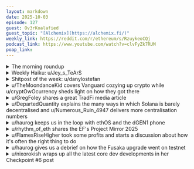 ```yaml
---
layout: markdown
date: 2025-10-03
episode: 127
guest: Ov3rKoalafied
guest_topic: "[Alchemix](https://alchemix.fi/)"
weekly_link: https://reddit.com/r/ethereum/s/RzuykeoCQj
podcast_link: https://www.youtube.com/watch?v=clvFyZk7RUM
poap_link: 
---
```


<details markdown=1>
<summary>The morning roundup</summary>
[View on Reddit →](https://reddit.com/r/ethereum/comments/1nwq6tx/comment/nhhweu2/)

[u/ProfStrangelove](https://reddit.com/u/ProfStrangelove)

> Ethereum

[u/FrenktheTank](https://reddit.com/u/FrenktheTank)

> $4,479.82

[u/alexiskef](https://reddit.com/u/alexiskef)

> 0.0373

</details>
<details markdown=1>
<summary>Weekly Haiku: u/Jey_s_TeArS</summary>
[View on Reddit →](https://reddit.com/r/ethereum/comments/1nvut5r/comment/nhfgp4f/)

*Swift integration,*

*Ethereum migration,*

*Value creation.*

</details>
<details markdown=1>
<summary>Shitpost of the week: u/danylostefan</summary>
[View on Reddit →](https://reddit.com/r/ethereum/comments/1nvut5r/comment/nhewgfg/)

We got the Lubin and the kids

We got the Tom Lee and his DATe

We all get mad, we all get late

Looks like somebody forgot about us

Standing on the corner, waiting for the (5k)bus

</details>
<details markdown=1>
<summary>u/TheMoondanceKid covers Vanguard cozying up crypto while u/cryptOwOcurrency sheds light on how they got there</summary>
[View on Reddit →](https://reddit.com/r/ethereum/comments/1nqslx0/daily_general_discussion_september_26_2025/ngap8ca/)

[u/TheMoondanceKid](https://reddit.com/u/TheMoondanceKid):

Vanguard- the world's second largest asset manager with $10T(*edited, h/t labrav*) AUM- is capitulating and will be offering their clients access to crypto ETF's due to client demand. Probably nothing tho.

[https://www.cryptoinamerica.com/p/vanguard-eyes-crypto-etf-access-for](https://www.cryptoinamerica.com/p/vanguard-eyes-crypto-etf-access-for)

---

[View on Reddit →](https://reddit.com/r/ethereum/comments/1nqslx0/daily_general_discussion_september_26_2025/ngbi9rw/)

[u/cryptOwOcurrency](https://reddit.com/u/cryptOwOcurrency):

> **Vanguard’s CEO Salim Ramji**, a 10-year BlackRock veteran, oversaw the launch of BlackRock’s wildly successful Bitcoin ETF IBIT [...] **Since taking the helm at Vanguard last year**, many wonder if he will take a page from his former boss Larry Fink’s playbook.

Vanguard just changed leadership from an anti-crypto CEO to a pro-crypto CEO. So of course this means they stop what the old CEO wanted and start what the new CEO wants. No capitulation here.

That being said, the decision to restrict self-directed accounts from purchasing crypto ETFs was idiotic in the first place. No shit there's "strong client demand".

It's actually insane that Vanguard, famous for being the #1 most financially stable and ideologically consistent brokerage in the world, is flip-flopping their stance on crypto one year after the next. The only force powerful enough to get Vanguard to 180 on a key policy like this (which they've never done in the history of the company) is a wall street establishment that (1) fudded crypto and made it hard to buy, (2) loaded up their bags, and (3) are ready to pump it now, after shaking retail out.

</details>
<details markdown=1>
<summary>u/GregFoley shares a great TradFi media article</summary>
[View on Reddit →](https://reddit.com/r/ethereum/comments/1nrmmqe/daily_general_discussion_september_27_2025/nghr5kn/)

*The Race To Rewire Wall Street: Is Ethereum The Safest Bet?*

Good piece on Forbes, based on an interview with Danny Ryan. He seems to be an effective evangelizer. 

<https://www.forbes.com/sites/jonegilsson/2025/09/25/the-race-to-rewire-wall-street-is-ethereum-the-safest-bet/>

</details>
<details markdown=1>
<summary>u/DepartedQuantity explains the many ways in which Solana is barely decentralised and u/Numerous_Ruin_4947 delivers more centralisation numbers</summary>
[View on Reddit →](https://reddit.com/r/ethereum/comments/1nrmmqe/daily_general_discussion_september_27_2025/nggi1cp/)

[u/DepartedQuantity](https://reddit.com/u/DepartedQuantity):

Not just 400TB. More centralization risks:

Around 65% of the Solana supply is owned by the foundation and VCs. 

Solana validators need to be located in a datacenter in order to meet its performance requirements. More specifically the 10Gbps dedicated symmetrical link.

All current validators are part of the Solana Delegation Program where each validator has a portion of their staked supply is owned by the Foundation.

It's estimated that for a validator to be break even, it costs about $14M.

Solana is planning on relying heavily on Starlink to achieve its 150ms finalization target, as current worldwide ping is closer to 250ms.

---

[View on Reddit →](https://reddit.com/r/ethereum/comments/1nrmmqe/daily_general_discussion_september_27_2025/ngg9nea/)

[u/Numerous_Ruin_4947](https://reddit.com/u/Numerous_Ruin_4947):

Solana’s current account model, where all state is stored on-chain and indefinitely replicated across validators, has delivered simplicity, security, and composability. However, by mid-2025, this model has produced significant challenges: a 500 GB live state, a **400+ TB unpruned ledger**, high validator hardware costs, and unsustainable rent fees for developers. Without intervention, state growth will threaten network decentralization, reduce developer accessibility, and degrade Solana’s competitive edge as a high-performance blockchain.

[https://medium.com/@fireblast963/solanas-path-to-sustainable-scalability-archival-state-mechanisms-with-on-chain-proofs-4d642ee5c5d8](https://medium.com/@fireblast963/solanas-path-to-sustainable-scalability-archival-state-mechanisms-with-on-chain-proofs-4d642ee5c5d8)

Look at the validator specs!

Running a Solana validator requires:

* **≥384 GB RAM**.
* **High-speed NVMe storage (2×3.84 TB enterprise drives)**.
* Monthly costs of **$500–$1,000**, excluding redundancy.

The effect: a validator landscape skewed toward **data centers and professionals**, limiting decentralization.

</details>
<details markdown=1>
<summary>u/haurog keeps us in the loop with ethOS and the dGEN1 phone</summary>
[View on Reddit →](https://reddit.com/r/ethereum/comments/1nu4e48/daily_general_discussion_september_30_2025/nh1urzr/)

For those interested in what ethOS (the Ethereum phone) people are doing. They just released the first video of a dGEN1 in action: <https://www.youtube.com/watch?v=7iZjyIhlBIc>

The video goes through how their wallet works, how they integrate with other dapps and their own dappstore. They wallet is an account abstraction wallet where the private keys never leave the device, but they have the option to recover a wallet using an NFC card which can recover a wallet on a different phone. They also allow to set a backup address which can recover the wallet, but it is not recommended at the moment. 

To me it looks like they wrote quite some custom code for this device. The second narrow screen at the bottom has additional information for the transactions and the dot matrix changes depending on the state of the transaction. They also have a gas account which you can load up and then transact on any chain, even though you do not have any ETH on that chain. Personally, I am not sure how good the user experience will be using the wallet, but in the video it looks much smoother than I expected. 

In general dGEN1 runs GrapheneOS which is a security focused fork of Android with all the google tracking taken out by default. Might be that freedomfactory, the company behind the dGEN1, tweaked the base GrapheneOS a bit to run on their devices, but I have no information if and how much they did that. 

The first dGEN1 devices have been sent out a few weeks ago, but only to a select few KOLs. As far as I understand they are not allowed to talk about the device publicly. No idea why, but I guess that is the reason why almost only still images of people using the device are around and no reviews yet. Maybe they want to maximize the publicity by having a fixed date for first reviews so that more people start ordering the device. 

Yesterday, the broader public received their first shipping confirmations. Many people who burned their dGEN1 NFT in June have received one. I guess in the next few weeks we will see the first devices in the hand of users. I am actually curious how usable the interface is. When I got my NFT last December I honestly did not believe to receive a device and fully expected the project to fail, just because building smartphones can be very hard, especially with all the additional features they have (2nd narrow screen and dot matrix) and then building an additional wallet on top does not make it easier. So, I am pretty happy with the state of the project and looking forward getting mine soonish and playing with it.

</details>
<details markdown=1>
<summary>u/rhythm_of_eth shares the EF's Project Mirror 2025</summary>
[View on Reddit →](https://reddit.com/r/ethereum/comments/1nu4e48/daily_general_discussion_september_30_2025/nh2li5a/)

Has anyone here already shared Project Mirror 2025?

It's an EF commissioned sentiment analysis report started in March and finished in June. The EF is releasing it now.

It's a pretty brutal self-criticism play to share these so publicly, especially when ETH is now performing better and Ethereum is on a good streak.

60+ people were interviewed from many crypto and non crypto backgrounds, including regulators. There's one literally about Vitalik being too nerdy to be the face of Ethereum, and I'm softening the wording here, to be honest.

<https://docsend.com/view/kex877khbbykk84v>

</details>
<details markdown=1>
<summary>u/FlamesRiseHigher took some profits and starts a discussion about how it's often the right thing to do</summary>
[View on Reddit →](https://reddit.com/r/ethereum/comments/1nuzfke/daily_general_discussion_october_01_2025/nh67qk5/)

Well after holding since early 2017, I finally sold some of my ETH during this most recent dip to put some money down on a house. I'd like to think any gains from here on out are because of this decision. Feel free to thank me for my sacrifice anytime. It was wholly unselfish, I did it for all of you.

The crab must be vanquished.

</details>
<details markdown=1>
<summary>u/haurog gives us a debrief on how the Fusaka upgrade went on testnet</summary>
[View on Reddit →](https://reddit.com/r/ethereum/comments/1nuzfke/daily_general_discussion_october_01_2025/nh5l8op/)

The Holesky testnet just got its Fusaka upgrade a few minuts ago. Everything looks ok, at least from my perspective. I lost a few peers (as expected), but seem to be on the same chain as others. According to the dora beaconchain explorer there are more than 75% of all validators on the same chain, so we might finalize in the next 10 minutes or so. 

If the testnet keeps stable over the next few hours that is a very good first indication of that the Fusaka upgrade is potentially ready for mainnet.

UPDATE: Paritosh from the ethpandaops team said that the upgrade looks good on first glance. There are some smaller issues (mostly operators not updating in time), but nothing worrisome. They are also looking at some orphaned blocks to try and see what the cause might be. Holesky also just finalized, which is great. The ethpandaops team do their EIPs testing on holesky now and we will hear from them again in a few hours  to see if everything works as expected.

</details>
<details markdown=1>
<summary>u/nixorokish wraps up all the latest core dev developments in her Checkpoint #6 post</summary>
[View on Reddit →](https://reddit.com/r/ethereum/comments/1nuzfke/daily_general_discussion_october_01_2025/nh50qxm/)

<https://blog.ethereum.org/2025/10/01/checkpoint-6>

\^ checkpoint #6 is out. it's an ezpz (but bullish, unlike EZPZ, iykyk) guide to the state All Core Devs, covering August & September. if there's confusing terminology or anything that makes it not accessible to a regular crowd, please let me know! i want this blog post series to be an easy read

</details>
